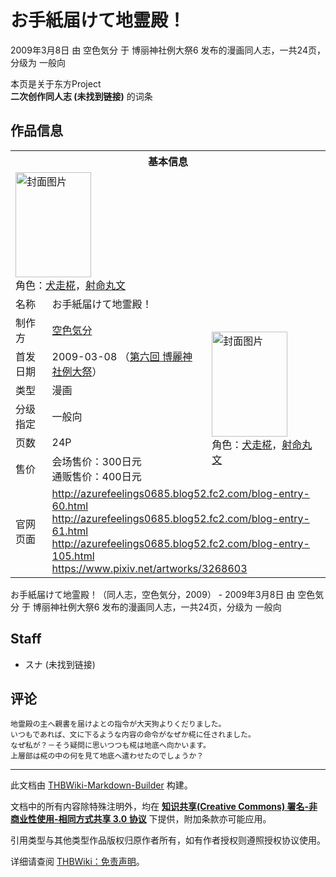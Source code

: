 # お手紙届けて地霊殿！

<!-- source html: G:\repos\THBWiki-Markdown-Builder\THBWikiMarkdown\Temp\main\c\ca\ns0%3A%E3%81%8A%E6%89%8B%E7%B4%99%E5%B1%8A%E3%81%91%E3%81%A6%E5%9C%B0%E9%9C%8A%E6%AE%BF%EF%BC%81.html -->

2009年3月8日 由 空色気分 于 博丽神社例大祭6 发布的漫画同人志，一共24页，分级为 一般向

本页是关于东方Project  
 **二次创作同人志 (未找到链接)** 的词条

## 作品信息

<table><tbody><tr><th colspan="3">基本信息</th></tr><tr><td class="cover-artwork-mobile" colspan="2"><a href="./文件-お手紙届けて地霊殿！封面.png.md" class="image" title="封面图片"><img alt="封面图片" src="https://upload.thwiki.cc/thumb/2/28/%E3%81%8A%E6%89%8B%E7%B4%99%E5%B1%8A%E3%81%91%E3%81%A6%E5%9C%B0%E9%9C%8A%E6%AE%BF%EF%BC%81%E5%B0%81%E9%9D%A2.png/121px-%E3%81%8A%E6%89%8B%E7%B4%99%E5%B1%8A%E3%81%91%E3%81%A6%E5%9C%B0%E9%9C%8A%E6%AE%BF%EF%BC%81%E5%B0%81%E9%9D%A2.png" decoding="async" loading="lazy" width="121" height="168" srcset="https://upload.thwiki.cc/thumb/2/28/%E3%81%8A%E6%89%8B%E7%B4%99%E5%B1%8A%E3%81%91%E3%81%A6%E5%9C%B0%E9%9C%8A%E6%AE%BF%EF%BC%81%E5%B0%81%E9%9D%A2.png/182px-%E3%81%8A%E6%89%8B%E7%B4%99%E5%B1%8A%E3%81%91%E3%81%A6%E5%9C%B0%E9%9C%8A%E6%AE%BF%EF%BC%81%E5%B0%81%E9%9D%A2.png 1.5x, https://upload.thwiki.cc/thumb/2/28/%E3%81%8A%E6%89%8B%E7%B4%99%E5%B1%8A%E3%81%91%E3%81%A6%E5%9C%B0%E9%9C%8A%E6%AE%BF%EF%BC%81%E5%B0%81%E9%9D%A2.png/242px-%E3%81%8A%E6%89%8B%E7%B4%99%E5%B1%8A%E3%81%91%E3%81%A6%E5%9C%B0%E9%9C%8A%E6%AE%BF%EF%BC%81%E5%B0%81%E9%9D%A2.png 2x" data-file-width="600" data-file-height="832"></a><div class="cover-char">角色：<a href="./犬走椛.md" title="犬走椛">犬走椛</a>，<a href="./射命丸文.md" title="射命丸文">射命丸文</a></div></td>
</tr><tr><td class="label">名称</td><td colspan="2"> お手紙届けて地霊殿！ </td></tr><tr><td class="label">制作方</td><td><a href="./空色気分.md" title="空色気分">空色気分</a></td><td class="cover-artwork" rowspan="6" style="min-width:168px;"><a href="./文件-お手紙届けて地霊殿！封面.png.md" class="image" title="封面图片"><img alt="封面图片" src="https://upload.thwiki.cc/thumb/2/28/%E3%81%8A%E6%89%8B%E7%B4%99%E5%B1%8A%E3%81%91%E3%81%A6%E5%9C%B0%E9%9C%8A%E6%AE%BF%EF%BC%81%E5%B0%81%E9%9D%A2.png/121px-%E3%81%8A%E6%89%8B%E7%B4%99%E5%B1%8A%E3%81%91%E3%81%A6%E5%9C%B0%E9%9C%8A%E6%AE%BF%EF%BC%81%E5%B0%81%E9%9D%A2.png" decoding="async" loading="lazy" width="121" height="168" srcset="https://upload.thwiki.cc/thumb/2/28/%E3%81%8A%E6%89%8B%E7%B4%99%E5%B1%8A%E3%81%91%E3%81%A6%E5%9C%B0%E9%9C%8A%E6%AE%BF%EF%BC%81%E5%B0%81%E9%9D%A2.png/182px-%E3%81%8A%E6%89%8B%E7%B4%99%E5%B1%8A%E3%81%91%E3%81%A6%E5%9C%B0%E9%9C%8A%E6%AE%BF%EF%BC%81%E5%B0%81%E9%9D%A2.png 1.5x, https://upload.thwiki.cc/thumb/2/28/%E3%81%8A%E6%89%8B%E7%B4%99%E5%B1%8A%E3%81%91%E3%81%A6%E5%9C%B0%E9%9C%8A%E6%AE%BF%EF%BC%81%E5%B0%81%E9%9D%A2.png/242px-%E3%81%8A%E6%89%8B%E7%B4%99%E5%B1%8A%E3%81%91%E3%81%A6%E5%9C%B0%E9%9C%8A%E6%AE%BF%EF%BC%81%E5%B0%81%E9%9D%A2.png 2x" data-file-width="600" data-file-height="832"></a><div class="cover-char">角色：<a href="./犬走椛.md" title="犬走椛">犬走椛</a>，<a href="./射命丸文.md" title="射命丸文">射命丸文</a></div></td>
</tr><tr><td class="label">首发日期</td><td>2009-03-08&#160;（<a href="/展会作品列表?e=%E5%8D%9A%E4%B8%BD%E7%A5%9E%E7%A4%BE%E4%BE%8B%E5%A4%A7%E7%A5%AD%236">第六回 博麗神社例大祭</a>）</td></tr><tr><td class="label">类型</td><td>漫画</td></tr><tr><td class="label">分级指定</td><td>一般向</td></tr><tr><td class="label">页数</td><td>24P</td></tr><tr><td class="label">售价</td><td>会场售价：300日元<br>通贩售价：400日元</td></tr>
<tr><td class="label">官网页面</td><td colspan="2"><a rel="nofollow" class="external free" href="http://azurefeelings0685.blog52.fc2.com/blog-entry-60.html">http://azurefeelings0685.blog52.fc2.com/blog-entry-60.html</a><br><a rel="nofollow" class="external free" href="http://azurefeelings0685.blog52.fc2.com/blog-entry-61.html">http://azurefeelings0685.blog52.fc2.com/blog-entry-61.html</a><br><a rel="nofollow" class="external free" href="http://azurefeelings0685.blog52.fc2.com/blog-entry-105.html">http://azurefeelings0685.blog52.fc2.com/blog-entry-105.html</a><br><a rel="nofollow" class="external free" href="https://www.pixiv.net/artworks/3268603">https://www.pixiv.net/artworks/3268603</a></td></tr></tbody></table>

お手紙届けて地霊殿！（同人志，空色気分，2009） - 2009年3月8日 由 空色気分 于 博丽神社例大祭6 发布的漫画同人志，一共24页，分级为 一般向

## Staff
- スナ (未找到链接)


## 评论
```
地霊殿の主へ親書を届けよとの指令が大天狗よりくだりました。
いつもであれば、文に下るような内容の命令がなぜか椛に任されました。
なぜ私が？－そう疑問に思いつつも椛は地底へ向かいます。
上層部は椛の中の何を見て地底へ遣わせたのでしょうか？
```

  
  

  





---

此文档由 [THBWiki-Markdown-Builder](https://github.com/Delsin-Yu/THBWiki-Markdown-Builder) 构建。

文档中的所有内容除特殊注明外，均在 [**知识共享(Creative Commons) 署名-非商业性使用-相同方式共享 3.0 协议**](https://creativecommons.org/licenses/by-sa/3.0/deed.zh-hans) 下提供，附加条款亦可能应用。

引用类型与其他类型作品版权归原作者所有，如有作者授权则遵照授权协议使用。

详细请查阅 [THBWiki：免责声明](https://thbwiki.cc/THBWiki:%E5%85%8D%E8%B4%A3%E5%A3%B0%E6%98%8E)。

